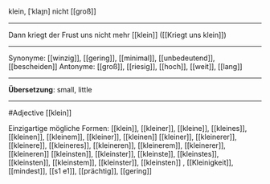 klein, [ˈklaɪ̯n]
nicht [[groß]]

---
Dann kriegt der Frust uns nicht mehr [[klein]] ([[Kriegt uns klein]])


---
Synonyme: [[winzig]], [[gering]], [[minimal]], [[unbedeutend]], [[bescheiden]]
Antonyme: [[groß]], [[riesig]], [[hoch]], [[weit]], [[lang]]

---
**Übersetzung**:
small, little

---
#Adjective [[klein]]


Einzigartige mögliche Formen: 
[[klein]], [[kleiner]], [[kleine]], [[kleines]], [[kleinen]], [[kleinem]], [[kleiner]], [[kleinen]]
[[kleiner]], [[kleinerer]], [[kleinere]], [[kleineres]], [[kleineren]], [[kleinerem]], [[kleinerer]], [[kleineren]]
[[kleinsten]], [[kleinster]], [[kleinste]], [[kleinstes]], [[kleinsten]], [[kleinstem]], [[kleinster]], [[kleinsten]]
, [[Kleinigkeit]], [[mindest]], [[s1 e1]], [[prächtig]], [[gering]]